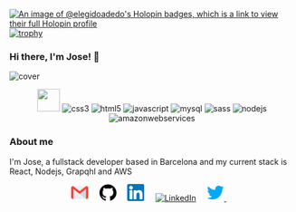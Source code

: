 [![An image of @elegidoadedo's Holopin badges, which is a link to view their full Holopin profile](https://holopin.me/elegidoadedo)](https://holopin.io/@elegidoadedo)
[![trophy](https://github-profile-trophy.vercel.app/?username=Elegidoadedo&rank=-C&theme=dracula)](https://github.com/Elegidoadedo)
### Hi there, I'm Jose! 👋
![cover](https://user-images.githubusercontent.com/26023012/87933356-62805b00-ca8d-11ea-80e6-f5010ae47fa4.gif)

<p align="center">
 <img src="https://user-images.githubusercontent.com/26023012/89338957-a5e9e480-d69d-11ea-9b85-0b31e0e38580.png" width="40" height="40"/>
 <img src="https://user-images.githubusercontent.com/26023012/89339126-ef3a3400-d69d-11ea-9e56-5f409ed92ef6.png" alt="css3" width="40" height="40"/>
 <img src="https://user-images.githubusercontent.com/26023012/89339216-13961080-d69e-11ea-82e2-acdfb60e715d.png" alt="html5" width="40" height="40"/>
 <img src="https://user-images.githubusercontent.com/26023012/89339259-26a8e080-d69e-11ea-9061-84f98bb7a49e.png" alt="javascript" width="40" height="40"/>
 <img src="https://user-images.githubusercontent.com/26023012/89339345-4cce8080-d69e-11ea-83e0-c7d5ca921be7.png" alt="mysql" width="40" height="40"/>
 <img src="https://user-images.githubusercontent.com/26023012/89339389-5d7ef680-d69e-11ea-8797-4a62c40c9ed4.png" alt="sass" width="40" height="40"/>
 <img src="https://user-images.githubusercontent.com/26023012/89339447-7a1b2e80-d69e-11ea-8820-b14c24a6fd5b.png" alt="nodejs" width="40" height="40"/>
<img src="https://user-images.githubusercontent.com/26023012/89339539-a040ce80-d69e-11ea-9e4b-4e891e6de7b3.png" alt="amazonwebservices" width="40" height="40"/>
</p>

### About me 
I'm Jose, a fullstack developer based in Barcelona and my current stack is React, Nodejs, Grapqhl and AWS

<!--
**Elegidoadedo/elegidoadedo** is a ✨ _special_ ✨ repository because its `README.md` (this file) appears on your GitHub profile.

Here are some ideas to get you started:

- 🔭 I’m currently working on ...
- 🌱 I’m currently learning ...
- 👯 I’m looking to collaborate on ...
- 🤔 I’m looking for help with ...
- 💬 Ask me about ...
- 📫 How to reach me: ...
- 😄 Pronouns: ...
- ⚡ Fun fact: ...
-->
<p align="center">
 <a href="mailto:jmoralesmnz@gmail.com"><img src="https://github.com/deut-erium/deut-erium/blob/master/assets/gmail.svg" width="30px" alt="mail"></a> &nbsp; &nbsp;
   <a href="https://github.com/elegidoadedo"><img src="https://github.com/deut-erium/deut-erium/blob/master/assets/github.svg" width="30px" alt="mail"></a> &nbsp; &nbsp;
  <a href="https://www.linkedin.com/in/jose-morales/"><img src="https://github.com/deut-erium/deut-erium/blob/master/assets/linkedin.svg" width="30px" alt="LinkedIn"></a> &nbsp; &nbsp;
 <a href="https://www.thingiverse.com/elegidoadedo/about"><img src="https://cdn.worldvectorlogo.com/logos/thingiverse-logo.svg"  fill="blue" width="30px" alt="LinkedIn"></a> &nbsp; &nbsp;
  <a href="https://twitter.com/elegidoadedo"><img src="https://github.com/deut-erium/deut-erium/blob/master/assets/twitter.svg" width="30px" alt="Twitter">     </a> &nbsp; &nbsp;
</p>

<!--    <a href="https://github.com/anuraghazra/github-readme-stats">
      <img width=325 align="center" src="https://github-readme-stats.vercel.app/api/top-langs/?username=elegidoadedo&hide=c%23,powershell,Mathematica,Ruby,Objective-C,Objective-C%2b%2b,Cuda&title_color=61dafb&text_color=ffffff&icon_color=61dafb&bg_color=20232a&langs_count=8&layout=compact&border_color=61dafb&hide_border=true" />
    </a> -->
<p/>
